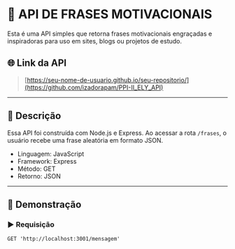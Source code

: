 # 💬 API DE FRASES MOTIVACIONAIS

Esta é uma API simples que retorna frases motivacionais engraçadas e inspiradoras para uso em sites, blogs ou projetos de estudo.


## 🌐 Link da API

> [https://seu-nome-de-usuario.github.io/seu-repositorio/](https://github.com/izadorapam/PPI-II_ELY_API)

---

## 📌 Descrição

Essa API foi construída com Node.js e Express. Ao acessar a rota `/frases`, o usuário recebe uma frase aleatória em formato JSON.

- Linguagem: JavaScript
- Framework: Express
- Método: GET
- Retorno: JSON

---

## 🚀 Demonstração

### ▶️ Requisição

```http
GET 'http://localhost:3001/mensagem'
